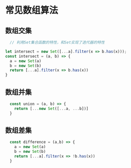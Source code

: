 # 常见数组算法

## 数组交集

  ```javascript
    // 利用Set集合函数的特性，和Set实现了迭代器的特性
  
  let intersect = new Set([...a].filter(x => b.has(x)));
  const intersect = (a, b) => {
    a = new Set(a)
    b = new Set(b)
    return [...a].filter(x => b.has(x))
  }
  ```

## 数组并集

  ```javascript
    const union = (a, b) => {
      return [...new Set([...a, ...b])]
    }
  ```

## 数组差集

  ```javascript
    const difference = (a,b) => {
      a = new Set(a)
      b = new Set(b)
      return [...a].filter(x => !b.has(x))
    }
  ```
